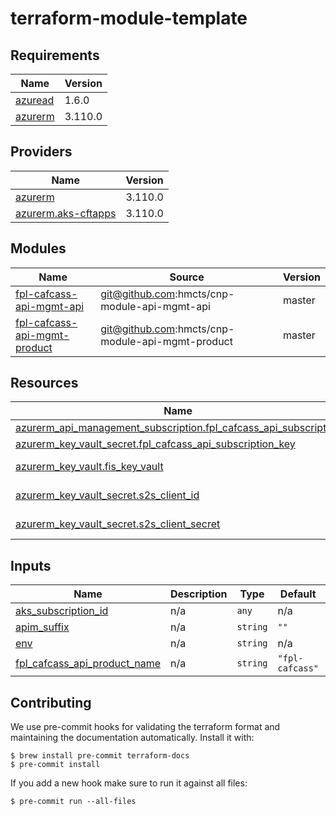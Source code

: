 # terraform-module-template

<!-- BEGIN_TF_DOCS -->
## Requirements

| Name | Version |
|------|---------|
| <a name="requirement_azuread"></a> [azuread](#requirement\_azuread) | 1.6.0 |
| <a name="requirement_azurerm"></a> [azurerm](#requirement\_azurerm) | 3.110.0 |

## Providers

| Name | Version |
|------|---------|
| <a name="provider_azurerm"></a> [azurerm](#provider\_azurerm) | 3.110.0 |
| <a name="provider_azurerm.aks-cftapps"></a> [azurerm.aks-cftapps](#provider\_azurerm.aks-cftapps) | 3.110.0 |

## Modules

| Name | Source | Version |
|------|--------|---------|
| <a name="module_fpl-cafcass-api-mgmt-api"></a> [fpl-cafcass-api-mgmt-api](#module\_fpl-cafcass-api-mgmt-api) | git@github.com:hmcts/cnp-module-api-mgmt-api | master |
| <a name="module_fpl-cafcass-api-mgmt-product"></a> [fpl-cafcass-api-mgmt-product](#module\_fpl-cafcass-api-mgmt-product) | git@github.com:hmcts/cnp-module-api-mgmt-product | master |

## Resources

| Name | Type |
|------|------|
| [azurerm_api_management_subscription.fpl_cafcass_api_subscription](https://registry.terraform.io/providers/hashicorp/azurerm/3.110.0/docs/resources/api_management_subscription) | resource |
| [azurerm_key_vault_secret.fpl_cafcass_api_subscription_key](https://registry.terraform.io/providers/hashicorp/azurerm/3.110.0/docs/resources/key_vault_secret) | resource |
| [azurerm_key_vault.fis_key_vault](https://registry.terraform.io/providers/hashicorp/azurerm/3.110.0/docs/data-sources/key_vault) | data source |
| [azurerm_key_vault_secret.s2s_client_id](https://registry.terraform.io/providers/hashicorp/azurerm/3.110.0/docs/data-sources/key_vault_secret) | data source |
| [azurerm_key_vault_secret.s2s_client_secret](https://registry.terraform.io/providers/hashicorp/azurerm/3.110.0/docs/data-sources/key_vault_secret) | data source |

## Inputs

| Name | Description | Type | Default | Required |
|------|-------------|------|---------|:--------:|
| <a name="input_aks_subscription_id"></a> [aks\_subscription\_id](#input\_aks\_subscription\_id) | n/a | `any` | n/a | yes |
| <a name="input_apim_suffix"></a> [apim\_suffix](#input\_apim\_suffix) | n/a | `string` | `""` | no |
| <a name="input_env"></a> [env](#input\_env) | n/a | `string` | n/a | yes |
| <a name="input_fpl_cafcass_api_product_name"></a> [fpl\_cafcass\_api\_product\_name](#input\_fpl\_cafcass\_api\_product\_name) | n/a | `string` | `"fpl-cafcass"` | no |
<!-- END_TF_DOCS -->

## Contributing

We use pre-commit hooks for validating the terraform format and maintaining the documentation automatically.
Install it with:

```shell
$ brew install pre-commit terraform-docs
$ pre-commit install
```

If you add a new hook make sure to run it against all files:
```shell
$ pre-commit run --all-files
```
